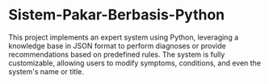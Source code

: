 # Sistem-Pakar-Berbasis-Python
This project implements an expert system using Python, leveraging a knowledge base in JSON format to perform diagnoses or provide recommendations based on predefined rules. The system is fully customizable, allowing users to modify symptoms, conditions, and even the system's name or title.
